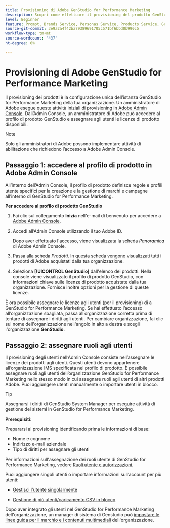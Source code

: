 ```yaml
---
title: Provisioning di Adobe GenStudio for Performance Marketing
description: Scopri come effettuare il provisioning del prodotto GenStudio for Performance Marketing.
level: Beginner
feature: Prompt, Brands Service, Personas Service, Products Service, Generative AI, Guidelines
source-git-commit: 3e9a2a4f42ba79389691705c571bf6bbd0b990c5
workflow-type: tm+mt
source-wordcount: '437'
ht-degree: 0%

---
```


# Provisioning di Adobe GenStudio for Performance Marketing

Il provisioning dei prodotti è la configurazione unica dell’istanza GenStudio for Performance Marketing della tua organizzazione. Un amministratore di Adobe esegue queste attività iniziali di provisioning in [Adobe Admin Console](https://helpx.adobe.com/enterprise/using/admin-console.html#Overview). Dall’Admin Console, un amministratore di Adobe può accedere al profilo di prodotto GenStudio e assegnare agli utenti le licenze di prodotto disponibili.

>[!NOTE]
>
>Solo gli amministratori di Adobe possono implementare attività di abilitazione che richiedono l’accesso a Adobe Admin Console.

## Passaggio 1: accedere al profilo di prodotto in Adobe Admin Console

All’interno dell’Admin Console, il profilo di prodotto definisce regole e profili utente specifici per la creazione e la gestione di marchi e campagne all’interno di GenStudio for Performance Marketing.

**Per accedere al profilo di prodotto GenStudio**

1. Fai clic sul collegamento **Inizia** nell&#39;e-mail di benvenuto per accedere a [Adobe Admin Console](https://helpx.adobe.com/enterprise/using/admin-console.html#Overview).

1. Accedi all’Admin Console utilizzando il tuo Adobe ID.

   Dopo aver effettuato l&#39;accesso, viene visualizzata la scheda _Panoramica_ di Adobe Admin Console.

1. Passa alla scheda _Prodotti_. In questa scheda vengono visualizzati tutti i prodotti di Adobe acquistati dalla tua organizzazione.

1. Seleziona **[!UICONTROL GenStudio]** dall&#39;elenco dei prodotti. Nella console viene visualizzato il profilo di prodotto GenStudio, con informazioni chiave sulle licenze di prodotto acquistate dalla tua organizzazione. Fornisce inoltre opzioni per la gestione di queste licenze.

È ora possibile assegnare le licenze agli utenti (per il provisioning) di a GenStudio for Performance Marketing. Se hai effettuato l’accesso all’organizzazione sbagliata, passa all’organizzazione corretta prima di tentare di assegnare i diritti agli utenti. Per cambiare organizzazione, fai clic sul nome dell&#39;organizzazione nell&#39;angolo in alto a destra e scegli l&#39;organizzazione **GenStudio**.

## Passaggio 2: assegnare ruoli agli utenti

Il provisioning degli utenti nell’Admin Console consiste nell’assegnare le licenze dei prodotti agli utenti. Questi utenti devono appartenere all’organizzazione IMS specificata nel profilo di prodotto. È possibile assegnare ruoli agli utenti dell’organizzazione GenStudio for Performance Marketing nello stesso modo in cui assegnare ruoli agli utenti di altri prodotti Adobe. Puoi aggiungere utenti manualmente o importare utenti in blocco.

>[!TIP]
>
>Assegnarsi i diritti di GenStudio System Manager per eseguire attività di gestione dei sistemi in GenStudio for Performance Marketing.

**Prerequisiti**:

Prepararsi al provisioning identificando prima le informazioni di base:

* Nome e cognome
* Indirizzo e-mail aziendale
* Tipo di diritti per assegnare gli utenti

Per informazioni sull&#39;assegnazione dei ruoli utente di GenStudio for Performance Marketing, vedere [Ruoli utente e autorizzazioni](user-roles.md).

Puoi aggiungere singoli utenti o importare informazioni sull’account per più utenti:

* [Gestisci l&#39;utente singolarmente](https://helpx.adobe.com/enterprise/using/manage-users-individually.html#add-users)

* [Gestione di più utenti/caricamento CSV in blocco](https://helpx.adobe.com/enterprise/using/bulk-upload-users.html)

Dopo aver integrato gli utenti nel GenStudio for Performance Marketing dell&#39;organizzazione, un manager di sistema di Genstudio può [impostare le linee guida per il marchio e i contenuti multimediali](get-started.md) dell&#39;organizzazione.
